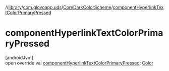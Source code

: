 //[library](../../../index.md)/[com.glovoapp.uds](../index.md)/[CoreDarkColorScheme](index.md)/[componentHyperlinkTextColorPrimaryPressed](component-hyperlink-text-color-primary-pressed.md)

# componentHyperlinkTextColorPrimaryPressed

[androidJvm]\
open override val [componentHyperlinkTextColorPrimaryPressed](component-hyperlink-text-color-primary-pressed.md): [Color](https://developer.android.com/reference/kotlin/androidx/compose/ui/graphics/Color.html)
